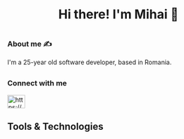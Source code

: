 # <h1 align="center"> Hi there! I'm Mihai 👋 </h1>

# <h3 align="left"> About me ✍️ </h3> ##
<p align="left">I'm a 25-year old software developer, based in Romania. </p>
<!--   who likes to build new projects using different technologies. Fast learner. I enjoy the process of studying about anything that I need in order to solve a problem. -->


## <h3 align="left">Connect with me</h3>
<p align="left">
<a href="https://www.linkedin.com/in/mihaibalaur/" target="blank"><img align="center" src="https://raw.githubusercontent.com/rahuldkjain/github-profile-readme-generator/master/src/images/icons/Social/linked-in-alt.svg" alt="https://www.linkedin.com/in/mihaibalaur/" height="30" width="40" /></a>
</p>


## Tools & Technologies

<!--
**mihaibalaur/mihaibalaur** is a ✨ _special_ ✨ repository because its `README.md` (this file) appears on your GitHub profile.




Here are some ideas to get you started:

- 🔭 I’m currently working on ...
- 🌱 I’m currently learning ...
- 👯 I’m looking to collaborate on ...
- 🤔 I’m looking for help with ...
- 💬 Ask me about ...
- 📫 How to reach me: ...
- 😄 Pronouns: ...
- ⚡ Fun fact
-->
